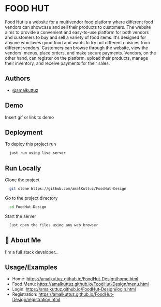 
# FOOD HUT

 Food Hut is a website for a multivendor food platform where different food vendors can showcase and sell their products to customers. The website aims to provide a convenient and easy-to-use platform for both vendors and customers to buy and sell a variety of food items. It's designed for anyone who loves good food and wants to try out different cuisines from different vendors. Customers can browse through the website, view the vendors' menus, place orders, and make secure payments. Vendors, on the other hand, can register on the platform, upload their products, manage their inventory, and receive payments for their sales.

## Authors

- [@amalkuttuz](https://www.github.com/amalkuttuz)


## Demo

Insert gif or link to demo


## Deployment

To deploy this project run

```bash
  just run using live server
```


## Run Locally

Clone the project

```bash
  git clone https://github.com/amalKuttuz/FoodHut-Design
```

Go to the project directory

```bash
  cd FoodHut-Design
```

Start the server

```bash
  Just open the files using any web browser
```


## 🚀 About Me
I'm a full stack developer...


## Usage/Examples

- Home: https://amalkuttuz.github.io/FoodHut-Design/home.html 
- Food Menu: https://amalkuttuz.github.io/FoodHut-Design/menu.html 
- Login: https://amalkuttuz.github.io/FoodHut-Design/login.html 
- Registration: https://amalkuttuz.github.io/FoodHut-Design/registration.html


